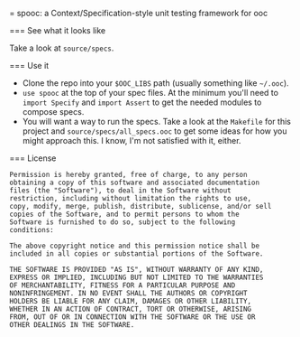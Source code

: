 = spooc: a Context/Specification-style unit testing framework for ooc

=== See what it looks like

Take a look at `source/specs`.

=== Use it

* Clone the repo into your `$OOC_LIBS` path (usually something like `~/.ooc`).
* `use spooc` at the top of your spec files. At the minimum you'll need to `import Specify` and `import Assert` to get the needed modules to compose specs.
* You will want a way to run the specs. Take a look at the `Makefile` for this project and `source/specs/all_specs.ooc` to get some ideas for how you might approach this. I know, I'm not satisfied with it, either.

=== License

    Permission is hereby granted, free of charge, to any person
    obtaining a copy of this software and associated documentation
    files (the "Software"), to deal in the Software without
    restriction, including without limitation the rights to use,
    copy, modify, merge, publish, distribute, sublicense, and/or sell
    copies of the Software, and to permit persons to whom the
    Software is furnished to do so, subject to the following
    conditions:

    The above copyright notice and this permission notice shall be
    included in all copies or substantial portions of the Software.

    THE SOFTWARE IS PROVIDED "AS IS", WITHOUT WARRANTY OF ANY KIND,
    EXPRESS OR IMPLIED, INCLUDING BUT NOT LIMITED TO THE WARRANTIES
    OF MERCHANTABILITY, FITNESS FOR A PARTICULAR PURPOSE AND
    NONINFRINGEMENT. IN NO EVENT SHALL THE AUTHORS OR COPYRIGHT
    HOLDERS BE LIABLE FOR ANY CLAIM, DAMAGES OR OTHER LIABILITY,
    WHETHER IN AN ACTION OF CONTRACT, TORT OR OTHERWISE, ARISING
    FROM, OUT OF OR IN CONNECTION WITH THE SOFTWARE OR THE USE OR
    OTHER DEALINGS IN THE SOFTWARE.
